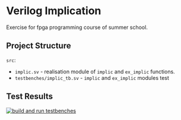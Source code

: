 # Verilog Implication
Exercise for fpga programming course of summer school. 

## Project Structure
`src`: 
  - `implic.sv` - realisation module of `implic` and `ex_implic` functions.
  - `testbenches/implic_tb.sv` - `implic` and `ex_implic` modules test

## Test Results
[![build and run testbenches](https://github.com/ValeraDanger/Verilog_Implication/actions/workflows/tests.yaml/badge.svg)](https://github.com/ValeraDanger/Verilog_Implication/actions/workflows/tests.yaml)

